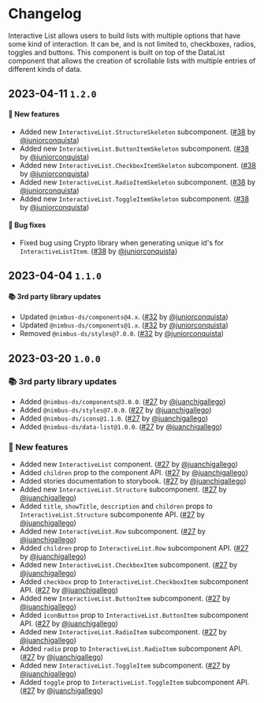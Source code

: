 # Changelog

Interactive List allows users to build lists with multiple options that have some kind of interaction. It can be, and is not limited to, checkboxes, radios, toggles and buttons. This component is built on top of the DataList component that allows the creation of scrollable lists with multiple entries of different kinds of data.

## 2023-04-11 `1.2.0`

#### 🎉 New features

- Added new `InteractiveList.StructureSkeleton` subcomponent. ([#38](https://github.com/TiendaNube/nimbus-patterns/pull/38) by [@juniorconquista](https://github.com/juniorconquista))
- Added new `InteractiveList.ButtonItemSkeleton` subcomponent. ([#38](https://github.com/TiendaNube/nimbus-patterns/pull/38) by [@juniorconquista](https://github.com/juniorconquista))
- Added new `InteractiveList.CheckboxItemSkeleton` subcomponent. ([#38](https://github.com/TiendaNube/nimbus-patterns/pull/38) by [@juniorconquista](https://github.com/juniorconquista))
- Added new `InteractiveList.RadioItemSkeleton` subcomponent. ([#38](https://github.com/TiendaNube/nimbus-patterns/pull/38) by [@juniorconquista](https://github.com/juniorconquista))
- Added new `InteractiveList.ToggleItemSkeleton` subcomponent. ([#38](https://github.com/TiendaNube/nimbus-patterns/pull/38) by [@juniorconquista](https://github.com/juniorconquista))

#### 🐛 Bug fixes

- Fixed bug using Crypto library when generating unique id's for `InteractiveListItem`. ([#38](https://github.com/TiendaNube/nimbus-patterns/pull/38) by [@juniorconquista](https://github.com/juniorconquista))

## 2023-04-04 `1.1.0`

#### 📚 3rd party library updates

- Updated `@nimbus-ds/components@4.x`. ([#32](https://github.com/TiendaNube/nimbus-patterns/pull/32) by [@juniorconquista](https://github.com/juniorconquista))
- Updated `@nimbus-ds/components@1.x`. ([#32](https://github.com/TiendaNube/nimbus-patterns/pull/32) by [@juniorconquista](https://github.com/juniorconquista))
- Removed `@nimbus-ds/styles@7.0.0`. ([#32](https://github.com/TiendaNube/nimbus-patterns/pull/32) by [@juniorconquista](https://github.com/juniorconquista))

## 2023-03-20 `1.0.0`

### 📚 3rd party library updates

- Added `@nimbus-ds/components@3.0.0`. ([#27](https://github.com/TiendaNube/nimbus-patterns/pull/27) by [@juanchigallego](https://github.com/juanchigallego))
- Added `@nimbus-ds/styles@7.0.0`. ([#27](https://github.com/TiendaNube/nimbus-patterns/pull/27) by [@juanchigallego](https://github.com/juanchigallego))
- Added `@nimbus-ds/icons@1.1.0`. ([#27](https://github.com/TiendaNube/nimbus-patterns/pull/27) by [@juanchigallego](https://github.com/juanchigallego))
- Added `@nimbus-ds/data-list@1.0.0`. ([#27](https://github.com/TiendaNube/nimbus-patterns/pull/27) by [@juanchigallego](https://github.com/juanchigallego))

### 🎉 New features

- Added new `InteractiveList` component. ([#27](https://github.com/TiendaNube/nimbus-patterns/pull/27) by [@juanchigallego](https://github.com/juanchigallego))
- Added `children` prop to the component API. ([#27](https://github.com/TiendaNube/nimbus-patterns/pull/27) by [@juanchigallego](https://github.com/juanchigallego))
- Added stories documentation to storybook. ([#27](https://github.com/TiendaNube/nimbus-patterns/pull/27) by [@juanchigallego](https://github.com/juanchigallego))
- Added new `InteractiveList.Structure` subcomponent. ([#27](https://github.com/TiendaNube/nimbus-patterns/pull/27) by [@juanchigallego](https://github.com/juanchigallego))
- Added `title`, `showTitle`, `description` and `children` props to `InteractiveList.Structure` subcomponente API. ([#27](https://github.com/TiendaNube/nimbus-patterns/pull/27) by [@juanchigallego](https://github.com/juanchigallego))
- Added new `InteractiveList.Row` subcomponent. ([#27](https://github.com/TiendaNube/nimbus-patterns/pull/27) by [@juanchigallego](https://github.com/juanchigallego))
- Added `children` prop to `InteractiveList.Row` subcomponent API. ([#27](https://github.com/TiendaNube/nimbus-patterns/pull/27) by [@juanchigallego](https://github.com/juanchigallego))
- Added new `InteractiveList.CheckboxItem` subcomponent. ([#27](https://github.com/TiendaNube/nimbus-patterns/pull/27) by [@juanchigallego](https://github.com/juanchigallego))
- Added `checkbox` prop to `InteractiveList.CheckboxItem` subcomponent API. ([#27](https://github.com/TiendaNube/nimbus-patterns/pull/27) by [@juanchigallego](https://github.com/juanchigallego))
- Added new `InteractiveList.ButtonItem` subcomponent. ([#27](https://github.com/TiendaNube/nimbus-patterns/pull/27) by [@juanchigallego](https://github.com/juanchigallego))
- Added `iconButton` prop to `InteractiveList.ButtonItem` subcomponent API. ([#27](https://github.com/TiendaNube/nimbus-patterns/pull/27) by [@juanchigallego](https://github.com/juanchigallego))
- Added new `InteractiveList.RadioItem` subcomponent. ([#27](https://github.com/TiendaNube/nimbus-patterns/pull/27) by [@juanchigallego](https://github.com/juanchigallego))
- Added `radio` prop to `InteractiveList.RadioItem` subcomponent API. ([#27](https://github.com/TiendaNube/nimbus-patterns/pull/27) by [@juanchigallego](https://github.com/juanchigallego))
- Added new `InteractiveList.ToggleItem` subcomponent. ([#27](https://github.com/TiendaNube/nimbus-patterns/pull/27) by [@juanchigallego](https://github.com/juanchigallego))
- Added `toggle` prop to `InteractiveList.ToggleItem` subcomponent API. ([#27](https://github.com/TiendaNube/nimbus-patterns/pull/27) by [@juanchigallego](https://github.com/juanchigallego))
